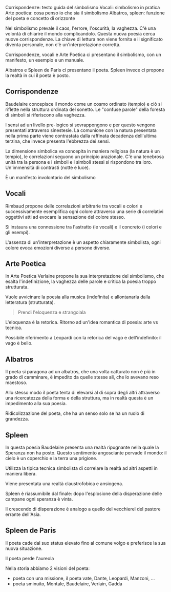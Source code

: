 Corrispondenze: testo guida del simbolismo
Vocali: simbolismo in pratica
Arte poetica: cosa penso io che sia il simbolismo
Albatros, spleen: funzione del poeta e concetto di orizzonte

Nel simbolismo prevale il caos, l'errore, l'oscurità, la vaghezza. C'è una volontà di chiarire il mondo complicandolo. Questa nuova poesia cerca nuove corrispondenze. La chiave di lettura non viene fornita e il significato diventa personale, non c'è un'interpretazione corretta.

Corrispondenze, vocali e Arte Poetica ci presentano il simbolismo, con un manifesto, un esempio e un manuale.

Albatros e Spleen de Paris ci presentano il poeta. Spleen invece ci propone la realtà in cui il poeta è posto.

## Corrispondenze 
Baudelaire concepisce il mondo come un cosmo ordinato (tempio) e ciò si riflette nella struttura ordinata del sonetto. Le "confuse parole" della foresta di simboli si riferiscono alla vaghezza.

I sensi ad un livello pre-logico si sovrappongono e per questo vengono presentati attraverso sinestesie.
La comunione con la natura presentata nella prima parte viene contrastata dalla raffinata decadenza dell'ultima terzina, che invece presenta l'ebbrezza dei sensi.

La dimensione simbolica va concepita in maniera religiosa (la natura è un tempio), le correlazioni seguono un principio arazionale.
C'è una tenebrosa unità tra la persona e i simboli e i simboli stessi si rispondono tra loro.
Un'immensità di contrasti (notte e luce).

È un manifesto involontario del simbolismo

## Vocali
Rimbaud propone delle correlazioni arbitrarie tra vocali e colori e successivamente esemplifica ogni colore attraverso una serie di correlativi oggettivi atti ad  evocare la sensazione del colore stesso.

Si instaura una connessione tra l'astratto (le vocali) e il concreto (i colori e gli esempi).

L'assenza di un'interpretazione è un aspetto chiaramente simbolista, ogni colore evoca emozioni diverse a persone diverse.

## Arte Poetica
In Arte Poetica Verlaine propone la sua interpretazione del simbolismo, che esalta l'indefinizione, la vaghezza delle parole e critica la poesia troppo strutturata.

Vuole avvicinare la poesia alla musica (indefinita) e allontanarla dalla letteratura (strutturata).

> Prendi l'eloquenza e strangolala

L'eloquenza è la retorica. Ritorno ad un'idea romantica di poesia: arte vs tecnica. 

Possibile riferimento a Leopardi con la retorica del vago e dell'indefinito: il vago è bello.

## Albatros
Il poeta si paragona ad un albatros, che una volta catturato non è più in grado di camminare, è impedito da quelle stesse ali, che lo avevano reso maestoso.

Allo stesso modo il poeta tenta di elevarsi al di sopra degli altri attraverso una ricercatezza della forma e della struttura, ma in realtà questa è un impedimento alla sua poesia.

Ridicolizzazione del poeta, che ha un senso solo se ha un ruolo di grandezza.

## Spleen
In questa poesia Baudelaire presenta una realtà ripugnante nella quale la Speranza non ha posto. Questo sentimento angosciante pervade il mondo: il cielo è un coperchio e la terra una prigione.

Utilizza la tipica tecnica simbolista di correlare la realtà ad altri aspetti in maniera libera.

Viene presentata una realtà claustrofobica e ansiogena.

Spleen è riassumibile dal finale: dopo l'esplosione della disperazione delle campane ogni speranza è vinta.

Il crescendo di disperazione è analogo a quello del vecchierel del pastore errante dell'Asia.

## Spleen de Paris
Il poeta cade dal suo status elevato fino al comune volgo e preferisce la sua nuova situazione.

Il poeta perde l'aureola 

Nella storia abbiamo 2 visioni del poeta:
- poeta con una missione, il poeta vate, Dante, Leopardi, Manzoni, ...
- poeta sminuito, Montale, Baudelaire, Verlain, Gadda